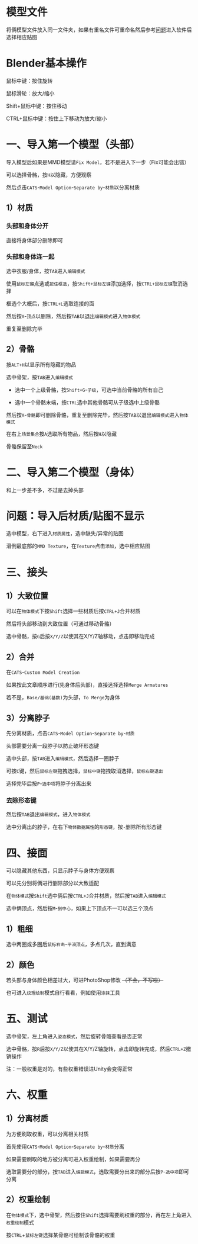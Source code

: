 # 模型文件

将俩模型文件放入同一文件夹，如果有重名文件可重命名然后参考[问题](#问题：导入后材质贴图不显示)进入软件后选择相应贴图

# Blender基本操作

鼠标中键：按住旋转

鼠标滑轮：放大/缩小

Shift+鼠标中键：按住移动

CTRL+鼠标中键：按住上下移动为放大/缩小

# 一、导入第一个模型（头部）

导入模型后如果是MMD模型请`Fix Model`，若不是进入下一步（Fix可能会出错）

可以选择骨骼，按`H`以隐藏，方便观察

然后点击`CATS`-`Model Option`-`Separate by`-`材质`以分离材质

## 1）材质

### 头部和身体分开

直接将身体部分删除即可

### 头部和身体连一起

选中衣服/身体，按`TAB`进入`编辑模式`

使用`鼠标左键`点选或`按住框选`，按`Shift+鼠标左键`添加选择，按`CTRL+鼠标左键`取消选择

框选个大概后，按`CTRL+L`选取连接的面

然后按`X`-`顶点`以删除，然后按`TAB`以退出`编辑模式`进入`物体模式`

重复至删除完毕

## 2）骨骼

按`ALT+H`以显示所有隐藏的物品

选中骨架，按`TAB`进入`编辑模式`

* 选中一个上级骨骼，按`Shift+G`-`子级`，可选中当前骨骼的所有自己

* 选中一个骨骼末端，按`CTRL`选中其他骨骼可从子级选中上级骨骼

然后按`X`-`骨骼`即可删除骨骼，重复至删除完毕，然后按`TAB`以退出`编辑模式`进入`物体模式`

在右上`场景集合`按`A`选取所有物品，然后按`H`以隐藏

骨骼保留至`Neck`

# 二、导入第二个模型（身体）

和上一步差不多，不过是去掉头部

# 问题：导入后材质/贴图不显示

选中模型，右下进入`材质属性`，选中缺失/异常的贴图

滑倒最底部的`MMD Texture`，在`Texture`点击`添加`，选中相应贴图

# 三、接头

## 1）大致位置

可以在`物体模式`下按`Shift`选择一些材质后按`CTRL+J`合并材质

然后将头部移动到大致位置（可通过移动骨骼）

选中骨骼，按`G`后按`X/Y/Z`以使其在X/Y/Z轴移动，点击即移动完成

## 2）合并

在`CATS`-`Custom Model Creation`

如果按此文章顺序进行(先身体后头部)，直接选择选择`Merge Armatures`

若不是，`Base/基础(基数)`为头部，`To Merge`为身体

## 3）分离脖子

先分离材质，点击`CATS`-`Model Option`-`Separate by`-`材质`

头部需要分离一段脖子以防止破坏形态键

选中头部，按`TAB`进入`编辑模式`，然后选择一圈脖子

可按`C`键，然后`鼠标左键`拖拽选择，`鼠标中键`拖拽取消选择，`鼠标右键退出`

选择完毕后按`P`-`选中项`将脖子分离出来

### 去除形态键

然后按`TAB`退出`编辑模式`，进入`物体模式`

选中分离出的脖子，在右下`物体数据属性`的`形态键`，按`-`删除所有形态键

# 四、接面

可以隐藏其他东西，只显示脖子与身体方便观察

可以先分别将俩进行删除部分以大致适配

在`物体模式`按`Shift`选中俩后按`CTRL+J`合并材质，然后按`TAB`进入`编辑模式`

选中俩顶点，然后按`M`-`到中心`，如果上下顶点不一可以选三个顶点

## 1）粗细

选中两圈或多圈后`鼠标右击`-`平滑顶点`，多点几次，直到满意

## 2）颜色

若头部与身体颜色相差过大，可进PhotoShop修改 ~~（不会，不写啦）~~

也可进入`纹理绘制`模式自行看看，例如使用`涂抹`工具

# 五、测试

选中骨架，左上角进入`姿态模式`，然后旋转骨骼查看是否正常

选中骨骼，按`R`后按`X/Y/Z`以使其在X/Y/Z轴旋转，点击即旋转完成，然后`CTRL+Z`撤销操作

注：一般权重是对的，有些权重错误进Unity会变得正常

# 六、权重

## 1）分离材质

为方便刷取权重，可以分离相关材质

首先使用`CATS`-`Model Option`-`Separate by`-`材质`分离

如果需要刷取的地方被分离可进入权重绘制，如果需要再分

选取需要分的部分，按`TAB`进入`编辑模式`，选取需要分出来的部分后按`P`-`选中项`即可分离

## 2）权重绘制

在`物体模式`下，选中骨架，然后按住`Shift`选择需要刷权重的部分，再在左上角进入`权重绘制`模式

按`CTRL`+`鼠标左键`选择某骨骼可绘制该骨骼的权重